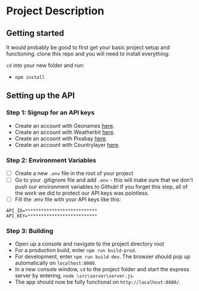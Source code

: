 # Project Description


## Getting started

It would probably be good to first get your basic project setup and functioning.
clone this repo and you will need to install everything:

`cd` into your new folder and run:
- `npm install`

## Setting up the API
### Step 1: Signup for an API keys
- Create an account with Geonames [here](http://www.geonames.org/export/web-services.html). 
- Create an account with Weatherbit [here](https://www.weatherbit.io/).
- Create an account with Pixabay [here](https://pixabay.com/api/docs/).
- Create an account with Countrylayer [here](https://countrylayer.com/).

### Step 2: Environment Variables
- [ ] Create a new ```.env``` file in the root of your project
- [ ] Go to your .gitignore file and add ```.env``` - this will make sure that we don't push our environment variables to Github! If you forget this step, all of the work we did to protect our API keys was pointless.
- [ ] Fill the .env file with your API keys like this:
```
API_ID=***************************
API_KEY=**************************
```

### Step 3: Building
- Open up a console and navigate to the project directory root
- For a production build, enter `npm run build-prod`. 
- For development, enter `npm run build-dev`. The browser should pop up automatically on `localhost:8080`.
- In a new console window, `cd` to the project folder and start the express server by entering, `node \src\server\server.js`.
- The app should now be fully functional on `http://localhost:8080/`.


